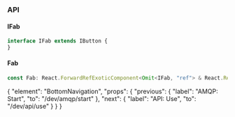 

### API

#### IFab

```ts
interface IFab extends IButton {
}
```

#### Fab

```ts
const Fab: React.ForwardRefExoticComponent<Omit<IFab, "ref"> & React.RefAttributes<unknown>>;
```


{
  "element": "BottomNavigation",
  "props": {
    "previous": {
      "label": "AMQP: Start",
      "to": "/dev/amqp/start"
    },
    "next": {
      "label": "API: Use",
      "to": "/dev/api/use"
    }
  }
}